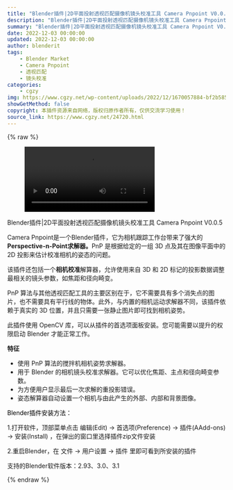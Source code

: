 ```yaml
---
title: "Blender插件|2D平面投射透视匹配摄像机镜头校准工具 Camera Pnpoint V0.0.5"
description: "Blender插件|2D平面投射透视匹配摄像机镜头校准工具 Camera Pnpoint V0.0.5"
summary: "Blender插件|2D平面投射透视匹配摄像机镜头校准工具 Camera Pnpoint V0.0.5"
date: 2022-12-03 00:00:00
updated: 2022-12-03 00:00:00
author: blenderit
tags: 
    - Blender Market
    - Camera Pnpoint
    - 透视匹配
    - 镜头校准
categories:
    - cgzy
img: https://www.cgzy.net/wp-content/uploads/2022/12/1670057884-bf2b585aaeb7a04.jpg
showGetMethod: false
copyright: 本插件资源来自网络，版权归原作者所有，仅供交流学习使用！
source_link: https://www.cgzy.net/24720.html
---
```


{% raw %}
<figure class="wp-block-video aligncenter"><video controls src="https://cloud.video.taobao.com/play/u/717183932/p/1/e/6/t/1/389619950211.mp4"></video></figure><div class="wp-block-pandastudio-title"><div class="title_style_01"><p>Blender插件|2D平面投射透视匹配摄像机镜头校准工具 Camera Pnpoint V0.0.5</p></div></div><p class="is-style-text-indent-2em">Camera Pnpoint是一个Blender插件，它为相机跟踪工作台带来了强大的<strong>Perspective-n-Point求解器。</strong>PnP 是根据给定的一组 3D 点及其在图像平面中的 2D 投影来估计校准相机的姿态的问题。</p><p>该插件还包括一个<strong>相机校准</strong>解算器，允许使用来自 3D 和 2D 标记的投影数据调整最相关的镜头参数，如焦距和径向畸变。</p><p>PnP 算法与其他透视匹配工具的主要区别在于，它不需要具有多个消失点的图片，也不需要具有平行线的物体。此外，与内置的相机运动求解器不同，该插件依赖于真实的 3D 位置，并且只需要一张静止图片即可找到相机姿势。</p><p>此插件使用 OpenCV 库，可以从插件的首选项面板安装。您可能需要以提升的权限启动 Blender 才能正常工作。</p><p><strong>特征</strong></p><ul><li>使用 PnP 算法的搅拌机相机姿势求解器。</li><li>用于 Blender 的相机镜头校准求解器。它可以优化焦距、主点和径向畸变参数。</li><li>为方便用户显示最后一次求解的重投影错误。</li><li>姿态解算器自动设置一个相机与由此产生的外部、内部和背景图像。</li></ul><p><mark style="background-color:rgba(0, 0, 0, 0)" class="has-inline-color has-vivid-red-color">Blender插件安装方法：</mark></p><p>1.打开软件，顶部菜单点击 编辑(Edit) → 首选项(Preference) → 插件(AAdd-ons) → 安装(Install) ，在弹出的窗口里选择插件zip文件安装</p><p>2.重启Blender，在 文件 → 用户设置 → 插件 里即可看到所安装的插件</p><div class="wp-block-pandastudio-tips"><div class="tip success "><p>支持的Blender软件版本：2.93、3.0、3.1</p>
</div></div>
<div style="display: none">cgzy</div>
{% endraw %}